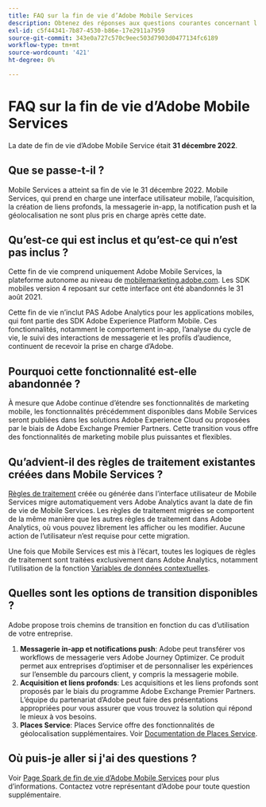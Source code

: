 ```yaml
---
title: FAQ sur la fin de vie d’Adobe Mobile Services
description: Obtenez des réponses aux questions courantes concernant l’annonce de fin de vie d’Adobe Mobile Services.
exl-id: c5f44341-7b87-4530-b86e-17e2911a7959
source-git-commit: 343e0a727c570c9eec503d7903d0477134fc6189
workflow-type: tm+mt
source-wordcount: '421'
ht-degree: 0%

---
```


# FAQ sur la fin de vie d’Adobe Mobile Services

La date de fin de vie d’Adobe Mobile Service était **31 décembre 2022**.

## Que se passe-t-il ?

Mobile Services a atteint sa fin de vie le 31 décembre 2022. Mobile Services, qui prend en charge une interface utilisateur mobile, l’acquisition, la création de liens profonds, la messagerie in-app, la notification push et la géolocalisation ne sont plus pris en charge après cette date.

## Qu’est-ce qui est inclus et qu’est-ce qui n’est pas inclus ?

Cette fin de vie comprend uniquement Adobe Mobile Services, la plateforme autonome au niveau de [mobilemarketing.adobe.com](https://mobilemarketing.adobe.com). Les SDK mobiles version 4 reposant sur cette interface ont été abandonnés le 31 août 2021.

Cette fin de vie n’inclut PAS Adobe Analytics pour les applications mobiles, qui font partie des SDK Adobe Experience Platform Mobile. Ces fonctionnalités, notamment le comportement in-app, l’analyse du cycle de vie, le suivi des interactions de messagerie et les profils d’audience, continuent de recevoir la prise en charge d’Adobe.

## Pourquoi cette fonctionnalité est-elle abandonnée ?

À mesure que Adobe continue d’étendre ses fonctionnalités de marketing mobile, les fonctionnalités précédemment disponibles dans Mobile Services seront publiées dans les solutions Adobe Experience Cloud ou proposées par le biais de Adobe Exchange Premier Partners. Cette transition vous offre des fonctionnalités de marketing mobile plus puissantes et flexibles.

## Qu’advient-il des règles de traitement existantes créées dans Mobile Services ?

[Règles de traitement](https://experienceleague.adobe.com/docs/analytics/admin/admin-tools/processing-rules/processing-rules.html) créée ou générée dans l’interface utilisateur de Mobile Services migre automatiquement vers Adobe Analytics avant la date de fin de vie de Mobile Services. Les règles de traitement migrées se comportent de la même manière que les autres règles de traitement dans Adobe Analytics, où vous pouvez librement les afficher ou les modifier. Aucune action de l’utilisateur n’est requise pour cette migration.

Une fois que Mobile Services est mis à l’écart, toutes les logiques de règles de traitement sont traitées exclusivement dans Adobe Analytics, notamment l’utilisation de la fonction [Variables de données contextuelles](https://experienceleague.adobe.com/docs/analytics/implementation/vars/page-vars/contextdata.html).

## Quelles sont les options de transition disponibles ?

Adobe propose trois chemins de transition en fonction du cas d’utilisation de votre entreprise.

1. **Messagerie in-app et notifications push**: Adobe peut transférer vos workflows de messagerie vers Adobe Journey Optimizer. Ce produit permet aux entreprises d’optimiser et de personnaliser les expériences sur l’ensemble du parcours client, y compris la messagerie mobile.
1. **Acquisition et liens profonds**: Les acquisitions et les liens profonds sont proposés par le biais du programme Adobe Exchange Premier Partners. L’équipe du partenariat d’Adobe peut faire des présentations appropriées pour vous assurer que vous trouvez la solution qui répond le mieux à vos besoins.
1. **Places Service**: Places Service offre des fonctionnalités de géolocalisation supplémentaires. Voir [Documentation de Places Service](https://experienceleague.adobe.com/docs/places/using/home.html).

## Où puis-je aller si j&#39;ai des questions ?

Voir [Page Spark de fin de vie d’Adobe Mobile Services](https://spark.adobe.com/page/C6D30y09zaRpD/) pour plus d’informations. Contactez votre représentant d’Adobe pour toute question supplémentaire.

